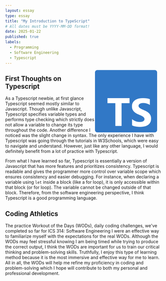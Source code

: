 ```yaml
---
layout: essay
type: essay
title: "My Introduction to TypeScript"
# All dates must be YYYY-MM-DD format!
date: 2025-01-22
published: true
labels:
  - Programming
  - Software Engineering
  - Typescript
---
```


<div>
  
 <img src="../img/Typescript.png" class="img-thumbnail" style="float: right; margin-right: 15px;" width="200px" alt="TS">
</div>

## First Thoughts on Typescript
  
As a Typescript newbie, at first glance Typescript seemed mostly similar to Javascript. Though unlike Javascript, Typescript specifies variable types and performs type checking which strictly does not allow a variable to change its type throughout the code. Another difference I noticed was the slight change in syntax. The only experience I have with Typescript was going through the tutorials in W3Schools, which were easy to navigate and understand. However, just like any other language, I would definitely benefit from a lot of practice with Typescript.
<br> 

From what I have learned so far, Typescript is essentially a version of Javascript that has more features and prioritizes consistency. Typescript is readable and gives the programmer more control over variable scope which ensures consistency and easier debugging. For instance, when declaring a variable using ```let``` inside a block (like a for loop), it is only accessible within that block (or for loop). The variable cannot be changed outside of that block. Therefore, from the software engineering perspective, I think Typescript is a good programming language. 

## Coding Athletics
The practice Workout of the Days (WODs), daily coding challenges, we've completed so far for ICS 314: Software Engineering I were an effective way to familiarize myself with the expectations for the real WODs. Although the WODs may feel stressful knowing I am being timed while trying to produce the correct output, I think the WODs are important for us to train our critical thinking and problem-solving skills. Truthfully, I enjoy this type of learning method because it is the most immersive and effective way for me to learn. All in all, the WODs will help me refine my proficiency in coding and problem-solving which I hope will contribute to both my personal and professional development.

